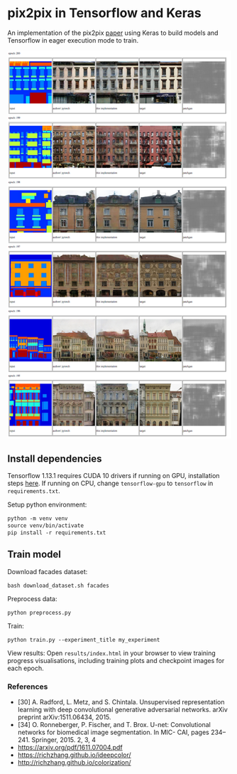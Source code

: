 
# pix2pix in Tensorflow and Keras

An implementation of the pix2pix [paper](https://arxiv.org/pdf/1611.07004.pdf) using Keras to build models and Tensorflow in eager execution mode to train.

![](./results/end_of_training.png)

## Install dependencies

Tensorflow 1.13.1 requires CUDA 10 drivers if running on GPU, installation steps [here](https://www.tensorflow.org/install/gpu#install_cuda_with_apt). If running on CPU, change `tensorflow-gpu` to `tensorflow` in `requirements.txt`.

Setup python environment:
```
python -m venv venv
source venv/bin/activate
pip install -r requirements.txt
```

## Train model

Download facades dataset:

```
bash download_dataset.sh facades
```

Preprocess data:

```
python preprocess.py
```

Train:
```
python train.py --experiment_title my_experiment
```
View results: Open `results/index.html` in your browser to view training progress visualisations, including training plots and checkpoint images for each epoch.

### References

- [30] A. Radford, L. Metz, and S. Chintala. Unsupervised representation learning with deep convolutional generative adversarial networks. arXiv preprint arXiv:1511.06434, 2015.
- [34] O. Ronneberger, P. Fischer, and T. Brox. U-net: Convolutional networks for biomedical image segmentation. In MIC- CAI, pages 234–241. Springer, 2015. 2, 3, 4
- https://arxiv.org/pdf/1611.07004.pdf
- https://richzhang.github.io/ideepcolor/
- http://richzhang.github.io/colorization/


